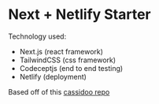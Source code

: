 # Next + Netlify Starter

Technology used:

- Next.js (react framework)
- TailwindCSS (css framework)
- Codeceptjs (end to end testing)
- Netlify (deployment)

Based off of this [cassidoo repo](https://github.com/cassidoo/next-netlify-starter)
